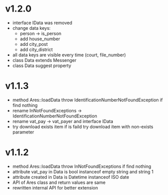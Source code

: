 v1.2.0
======
- interface IData was removed
- change data keys:
   - person -> is_person 
   - add house_number
   - add city_post
   - add city_district
- all data keys are visible every time (court, file_number)
- class Data extends Messenger
- class Data suggest property

v1.1.3
======
- method Ares::loadData throw IdentificationNumberNotFoundException if find nothing
- rename InNotFoundExceptions -> IdentificationNumberNotFoundException
- rename vat_pay -> vat_payer and interface IData
- try download exists item if is faild try download item with non-exists parameter

v1.1.2
======
- method Ares::loadData throw InNotFoundExceptions if find nothing
- attribute vat_pay in Data is bool instanceof empty string and string 1
- attribute created in Data is Datetime instanceof ISO date
- API of Ares class and return values are same
- rewritten internal API for better extension
